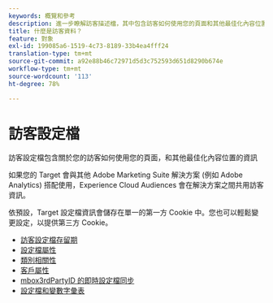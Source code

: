 ```yaml
---
keywords: 概覽和參考
description: 進一步瞭解訪客描述檔，其中包含訪客如何使用您的頁面和其他最佳化內容位置的資訊。
title: 什麼是訪客資料？
feature: 對象
exl-id: 199085a6-1519-4c73-8189-33b4ea4fff24
translation-type: tm+mt
source-git-commit: a92e88b46c72971d5d3c752593d651d8290b674e
workflow-type: tm+mt
source-wordcount: '113'
ht-degree: 78%

---
```


# 訪客設定檔

訪客設定檔包含關於您的訪客如何使用您的頁面，和其他最佳化內容位置的資訊

如果您的 Target 會與其他 Adobe Marketing Suite 解決方案 (例如 Adobe Analytics) 搭配使用，Experience Cloud Audiences 會在解決方案之間共用訪客資訊。

依預設，Target 設定檔資訊會儲存在單一的第一方 Cookie 中。您也可以輕鬆變更設定，以提供第三方 Cookie。

- [訪客設定檔存留期](visitor-profile-lifetime.md)
- [設定檔屬性](profile-parameters.md)
- [類別相關性](category-affinity.md)
- [客戶屬性](working-with-customer-attributes.md)
- [mbox3rdPartyID 的即時設定檔同步](3rd-party-id.md)
- [設定檔和變數字彙表](variables-profiles-parameters-methods.md)
